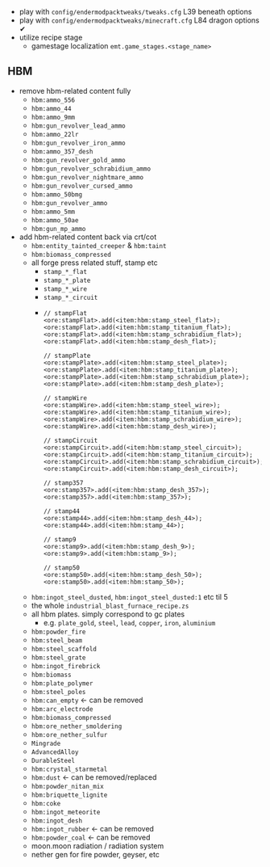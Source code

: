 - play with `config/endermodpacktweaks/tweaks.cfg` L39 beneath options
- play with `config/endermodpacktweaks/minecraft.cfg` L84 dragon options ✔
- utilize recipe stage
  - gamestage localization `emt.game_stages.<stage_name>`

## HBM
- remove hbm-related content fully
  - `hbm:ammo_556`
  - `hbm:ammo_44`
  - `hbm:ammo_9mm`
  - `hbm:gun_revolver_lead_ammo`
  - `hbm:ammo_22lr`
  - `hbm:gun_revolver_iron_ammo`
  - `hbm:ammo_357_desh`
  - `hbm:gun_revolver_gold_ammo`
  - `hbm:gun_revolver_schrabidium_ammo`
  - `hbm:gun_revolver_nightmare_ammo`
  - `hbm:gun_revolver_cursed_ammo`
  - `hbm:ammo_50bmg`
  - `hbm:gun_revolver_ammo`
  - `hbm:ammo_5mm`
  - `hbm:ammo_50ae`
  - `hbm:gun_mp_ammo`
- add hbm-related content back via crt/cot
  - `hbm:entity_tainted_creeper` & `hbm:taint`
  - `hbm:biomass_compressed`
  - all forge press related stuff, stamp etc
    - `stamp_*_flat`
    - `stamp_*_plate`
    - `stamp_*_wire`
    - `stamp_*_circuit`
    - ```zenscript
      // stampFlat
      <ore:stampFlat>.add(<item:hbm:stamp_steel_flat>);
      <ore:stampFlat>.add(<item:hbm:stamp_titanium_flat>);
      <ore:stampFlat>.add(<item:hbm:stamp_schrabidium_flat>);
      <ore:stampFlat>.add(<item:hbm:stamp_desh_flat>);

      // stampPlate
      <ore:stampPlate>.add(<item:hbm:stamp_steel_plate>);
      <ore:stampPlate>.add(<item:hbm:stamp_titanium_plate>);
      <ore:stampPlate>.add(<item:hbm:stamp_schrabidium_plate>);
      <ore:stampPlate>.add(<item:hbm:stamp_desh_plate>);

      // stampWire
      <ore:stampWire>.add(<item:hbm:stamp_steel_wire>);
      <ore:stampWire>.add(<item:hbm:stamp_titanium_wire>);
      <ore:stampWire>.add(<item:hbm:stamp_schrabidium_wire>);
      <ore:stampWire>.add(<item:hbm:stamp_desh_wire>);

      // stampCircuit
      <ore:stampCircuit>.add(<item:hbm:stamp_steel_circuit>);
      <ore:stampCircuit>.add(<item:hbm:stamp_titanium_circuit>);
      <ore:stampCircuit>.add(<item:hbm:stamp_schrabidium_circuit>);
      <ore:stampCircuit>.add(<item:hbm:stamp_desh_circuit>);

      // stamp357
      <ore:stamp357>.add(<item:hbm:stamp_desh_357>);
      <ore:stamp357>.add(<item:hbm:stamp_357>);

      // stamp44
      <ore:stamp44>.add(<item:hbm:stamp_desh_44>);
      <ore:stamp44>.add(<item:hbm:stamp_44>);

      // stamp9
      <ore:stamp9>.add(<item:hbm:stamp_desh_9>);
      <ore:stamp9>.add(<item:hbm:stamp_9>);
      
      // stamp50
      <ore:stamp50>.add(<item:hbm:stamp_desh_50>);
      <ore:stamp50>.add(<item:hbm:stamp_50>);
      ```
  - `hbm:ingot_steel_dusted`, `hbm:ingot_steel_dusted:1` etc til 5
  - the whole `industrial_blast_furnace_recipe.zs`
  - all hbm plates. simply correspond to gc plates
    - e.g. `plate_gold`, `steel`, `lead`, `copper`, `iron`, `aluminium` 
  - `hbm:powder_fire`
  - `hbm:steel_beam`
  - `hbm:steel_scaffold`
  - `hbm:steel_grate`
  - `hbm:ingot_firebrick`
  - `hbm:biomass`
  - `hbm:plate_polymer`
  - `hbm:steel_poles`
  - `hbm:can_empty` <- can be removed
  - `hbm:arc_electrode`
  - `hbm:biomass_compressed`
  - `hbm:ore_nether_smoldering`
  - `hbm:ore_nether_sulfur`
  - `Mingrade`
  - `AdvancedAlloy`
  - `DurableSteel`
  - `hbm:crystal_starmetal`
  - `hbm:dust` <- can be removed/replaced
  - `hbm:powder_nitan_mix`
  - `hbm:briquette_lignite`
  - `hbm:coke`
  - `hbm:ingot_meteorite`
  - `hbm:ingot_desh`
  - `hbm:ingot_rubber` <- can be removed
  - `hbm:powder_coal` <- can be removed
  - moon.moon radiation / radiation system
  - nether gen for fire powder, geyser, etc
